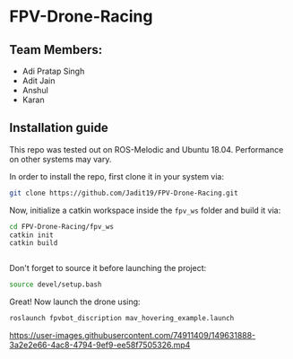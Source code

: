 # FPV-Drone-Racing

## Team Members:
- Adi Pratap Singh
- Adit Jain
- Anshul
- Karan

## Installation guide
This repo was tested out on ROS-Melodic and Ubuntu 18.04. Performance on other systems may vary.

In order to install the repo, first clone it in your system via:
```sh
git clone https://github.com/Jadit19/FPV-Drone-Racing.git
```

Now, initialize a catkin workspace inside the ``fpv_ws`` folder and build it via:
```sh
cd FPV-Drone-Racing/fpv_ws
catkin init
catkin build



```

Don't forget to source it before launching the project:

```sh
source devel/setup.bash
```

Great! Now launch the drone using:
```sh
roslaunch fpvbot_discription mav_hovering_example.launch
```
https://user-images.githubusercontent.com/74911409/149631888-3a2e2e66-4ac8-4794-9ef9-ee58f7505326.mp4

